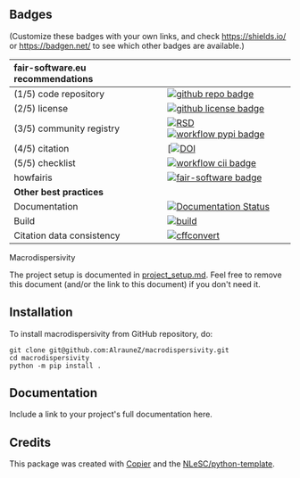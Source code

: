 ## Badges

(Customize these badges with your own links, and check https://shields.io/ or https://badgen.net/ to see which other badges are available.)

| fair-software.eu recommendations | |
| :-- | :--  |
| (1/5) code repository              | [![github repo badge](https://img.shields.io/badge/github-repo-000.svg?logo=github&labelColor=gray&color=blue)](https://github.com/AlrauneZ/macrodispersivity) |
| (2/5) license                      | [![github license badge](https://img.shields.io/github/license/AlrauneZ/macrodispersivity)](https://github.com/AlrauneZ/macrodispersivity) |
| (3/5) community registry           | [![RSD](https://img.shields.io/badge/rsd-macrodispersivity-00a3e3.svg)](https://www.research-software.nl/software/macrodispersivity) [![workflow pypi badge](https://img.shields.io/pypi/v/macrodispersivity.svg?colorB=blue)](https://pypi.python.org/project/macrodispersivity/) |
| (4/5) citation                     | [[![DOI](https://zenodo.org/badge/390033580.svg)](https://zenodo.org/badge/latestdoi/390033580)|
| (5/5) checklist                    | [![workflow cii badge](https://bestpractices.coreinfrastructure.org/projects/<replace-with-created-project-identifier>/badge)](https://bestpractices.coreinfrastructure.org/projects/<replace-with-created-project-identifier>) |
| howfairis                          | [![fair-software badge](https://img.shields.io/badge/fair--software.eu-%E2%97%8F%20%20%E2%97%8F%20%20%E2%97%8F%20%20%E2%97%8F%20%20%E2%97%8B-yellow)](https://fair-software.eu) |
| **Other best practices**           | &nbsp; |
| Documentation                      | [![Documentation Status](https://readthedocs.org/projects/macrodispersivity/badge/?version=latest)](https://macrodispersivity.readthedocs.io/en/latest/?badge=latest) || **GitHub Actions**                 | &nbsp; |
| Build                              | [![build](https://github.com/AlrauneZ/macrodispersivity/actions/workflows/build.yml/badge.svg)](https://github.com/AlrauneZ/macrodispersivity/actions/workflows/build.yml) |
| Citation data consistency          | [![cffconvert](https://github.com/AlrauneZ/macrodispersivity/actions/workflows/cffconvert.yml/badge.svg)](https://github.com/AlrauneZ/macrodispersivity/actions/workflows/cffconvert.yml) || Link checker              | [![link-check](https://github.com/AlrauneZ/macrodispersivity/actions/workflows/link-check.yml/badge.svg)](https://github.com/AlrauneZ/macrodispersivity/actions/workflows/link-check.yml) |## How to use macrodispersivity

Macrodispersivity

The project setup is documented in [project_setup.md](project_setup.md). Feel free to remove this document (and/or the link to this document) if you don't need it.

## Installation

To install macrodispersivity from GitHub repository, do:

```console
git clone git@github.com:AlrauneZ/macrodispersivity.git
cd macrodispersivity
python -m pip install .
```

## Documentation

Include a link to your project's full documentation here.



## Credits

This package was created with [Copier](https://github.com/copier-org/copier) and the [NLeSC/python-template](https://github.com/NLeSC/python-template).
